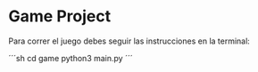 # Game Project

Para correr el juego debes seguir las instrucciones en la terminal:

´´´sh
cd game
python3 main.py
´´´